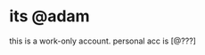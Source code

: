 # its @adam
this is a work-only account. personal acc is [@???]
<!---
adam-fahim/adam-fahim is a ✨ special ✨ repository because its `README.md` (this file) appears on your GitHub profile.
You can click the Preview link to take a look at your changes.
--->

